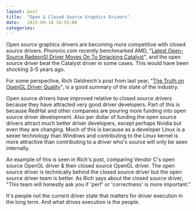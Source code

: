 ```yaml
---
layout: post
title:  "Open & Closed Source Graphics Drivers"
date:   2015-09-18 18:55:00
categories:
---
```

Open source graphics drivers are becoming more competitive with closed source drivers. Phoronix.com recently benchmarked AMD, "[Latest Open-Source RadeonSI Driver Moves On To Smacking Catalyst](http://www.phoronix.com/scan.php?page=article&item=radeonsi-cat-wow&num=1)", and the open source driver beat the Catalyst driver in some cases. This would have been shocking 3-5 years ago. 

For some perspective, Rich Geldreich's post from last year, "[The Truth on OpenGL Driver Quality](http://richg42.blogspot.com/2014/05/the-truth-on-opengl-driver-quality.html)", is a good summary of the state of the industry. 

Open source drivers have improved relative to closed source drivers because they have attracted very good driver developers. Part of this is because RedHat and other companies are pouring more funding into open source driver development. Also per dollar of funding the open source drivers attract much better driver developers, except perhaps Nvidia but even they are changing. Much of this is because as a developer Linux is a sexier technology than Windows and contributing to the Linux kernel is more attractive than contributing to a driver who's source will only be seen internally.

An example of this is seen in Rich's post, comparing Vendor C's open source OpenGL driver & their closed source OpenGL driver. The open source driver is technically behind the closed source driver but the open source driver team is better. As Rich says about the closed source driver, "This team will honestly ask you if 'perf' or 'correctness' is more important."


It's people not the current driver state that matters for driver execution in the long term. And what drives execution is the people.


